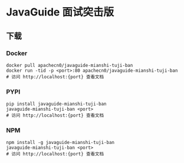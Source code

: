 # JavaGuide 面试突击版

## 下载

### Docker

```
docker pull apachecn0/javaguide-mianshi-tuji-ban
docker run -tid -p <port>:80 apachecn0/javaguide-mianshi-tuji-ban
# 访问 http://localhost:{port} 查看文档
```

### PYPI

```
pip install javaguide-mianshi-tuji-ban
javaguide-mianshi-tuji-ban <port>
# 访问 http://localhost:{port} 查看文档
```

### NPM

```
npm install -g javaguide-mianshi-tuji-ban
javaguide-mianshi-tuji-ban <port>
# 访问 http://localhost:{port} 查看文档
```